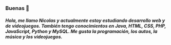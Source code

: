 ### Buenas 👋
##### Hola, me llamo Nicolas y actualmente estoy estudiando desarrollo web y de videojuegos. También tengo conocimientos en Java, HTML, CSS, PHP, JavaScript, Python y MySQL. Me gusta la programación, los autos, la música y los videojuegos.

<!--
**Delsa40/Delsa40** is a ✨ _special_ ✨ repository because its `README.md` (this file) appears on your GitHub profile.

Here are some ideas to get you started:

- 🔭 I’m currently working on ...
- 🌱 I’m currently learning ...
- 👯 I’m looking to collaborate on ...
- 🤔 I’m looking for help with ...
- 💬 Ask me about ...
- 📫 How to reach me: ...
- 😄 Pronouns: ...
- ⚡ Fun fact: ...
-->
